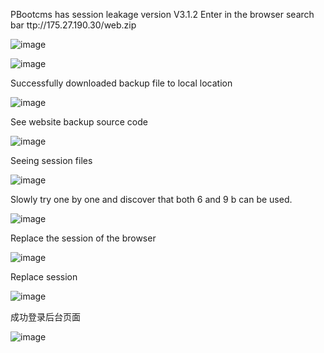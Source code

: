 
PBootcms has session leakage
version V3.1.2
Enter in the browser search bar ttp://175.27.190.30/web.zip

![image](https://github.com/juraorab/cve/assets/93175727/1e949220-45f3-4050-9b39-c3cea438e5ec)



![image](https://github.com/juraorab/cve/assets/93175727/7e37e538-e0d3-424e-bab8-b0069f61decf)


Successfully downloaded backup file to local location

![image](https://github.com/juraorab/cve/assets/93175727/68db5957-ff28-43c0-81ab-8853a2365f1f)


See website backup source code

![image](https://github.com/juraorab/cve/assets/93175727/c32b7b9a-a7eb-47ce-b4af-f342a70f6148)


Seeing session files

![image](https://github.com/juraorab/cve/assets/93175727/f9d2d29f-3446-44d8-ad83-7d8931990920)


Slowly try one by one and discover that both 6 and 9 b can be used.

![image](https://github.com/juraorab/cve/assets/93175727/f897c88e-acc0-4339-b775-49ef1c6cb42c)




Replace the session of the browser

![image](https://github.com/juraorab/cve/assets/93175727/8a9367e7-eae8-444d-a17d-64fa67ecc221)


Replace session

![image](https://github.com/juraorab/cve/assets/93175727/b1fe6472-a99d-4045-859f-71305a2046ea)


成功登录后台页面

![image](https://github.com/juraorab/cve/assets/93175727/0ed1c8ef-0972-4f08-9190-b72d4a5f5073)

